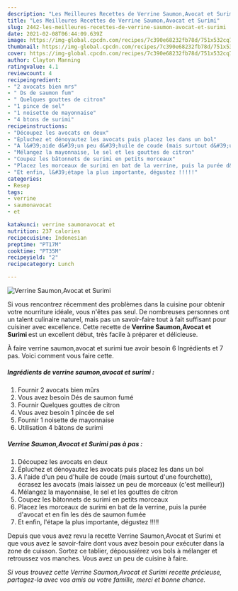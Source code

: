 ```yaml
---
description: "Les Meilleures Recettes de Verrine Saumon,Avocat et Surimi"
title: "Les Meilleures Recettes de Verrine Saumon,Avocat et Surimi"
slug: 2442-les-meilleures-recettes-de-verrine-saumon-avocat-et-surimi
date: 2021-02-08T06:44:09.639Z
image: https://img-global.cpcdn.com/recipes/7c390e68232fb78d/751x532cq70/verrine-saumonavocat-et-surimi-photo-principale-de-la-recette.jpg
thumbnail: https://img-global.cpcdn.com/recipes/7c390e68232fb78d/751x532cq70/verrine-saumonavocat-et-surimi-photo-principale-de-la-recette.jpg
cover: https://img-global.cpcdn.com/recipes/7c390e68232fb78d/751x532cq70/verrine-saumonavocat-et-surimi-photo-principale-de-la-recette.jpg
author: Clayton Manning
ratingvalue: 4.1
reviewcount: 4
recipeingredient:
- "2 avocats bien mrs"
- " Ds de saumon fum"
- " Quelques gouttes de citron"
- "1 pince de sel"
- "1 noisette de mayonnaise"
- "4 btons de surimi"
recipeinstructions:
- "Découpez les avocats en deux"
- "Épluchez et dénoyautez les avocats puis placez les dans un bol"
- "A l&#39;aide d&#39;un peu d&#39;huile de coude (mais surtout d&#39;une fourchette), écrasez les avocats (mais laissez un peu de morceaux (c&#39;est meilleur))"
- "Mélangez la mayonnaise, le sel et les gouttes de citron"
- "Coupez les bâtonnets de surimi en petits morceaux"
- "Placez les morceaux de surimi en bat de la verrine, puis la purée d&#39;avocat et en fin les dés de saumon fumée"
- "Et enfin, l&#39;étape la plus importante, dégustez !!!!!"
categories:
- Resep
tags:
- verrine
- saumonavocat
- et

katakunci: verrine saumonavocat et 
nutrition: 237 calories
recipecuisine: Indonesian
preptime: "PT17M"
cooktime: "PT35M"
recipeyield: "2"
recipecategory: Lunch

---
```



![Verrine Saumon,Avocat et Surimi](https://img-global.cpcdn.com/recipes/7c390e68232fb78d/751x532cq70/verrine-saumonavocat-et-surimi-photo-principale-de-la-recette.jpg)

Si vous rencontrez récemment des problèmes dans la cuisine pour obtenir votre nourriture idéale, vous n'êtes pas seul. De nombreuses personnes ont un talent culinaire naturel, mais pas un savoir-faire tout à fait suffisant pour cuisiner avec excellence. Cette recette de <strong> Verrine Saumon,Avocat et Surimi </strong> est un excellent début, très facile à préparer et délicieuse.

<!--inarticleads1-->

À faire verrine saumon,avocat et surimi tue avoir besoin 6 Ingrédients et 7 pas. Voici comment vous faire cette.

##### Ingrédients de verrine saumon,avocat et surimi :

1. Fournir 2 avocats bien mûrs
1. Vous avez besoin  Dés de saumon fumé
1. Fournir  Quelques gouttes de citron
1. Vous avez besoin 1 pincée de sel
1. Fournir 1 noisette de mayonnaise
1. Utilisation 4 bâtons de surimi




<!--inarticleads2-->

##### Verrine Saumon,Avocat et Surimi pas à pas :

1. Découpez les avocats en deux
1. Épluchez et dénoyautez les avocats puis placez les dans un bol
1. A l&#39;aide d&#39;un peu d&#39;huile de coude (mais surtout d&#39;une fourchette), écrasez les avocats (mais laissez un peu de morceaux (c&#39;est meilleur))
1. Mélangez la mayonnaise, le sel et les gouttes de citron
1. Coupez les bâtonnets de surimi en petits morceaux
1. Placez les morceaux de surimi en bat de la verrine, puis la purée d&#39;avocat et en fin les dés de saumon fumée
1. Et enfin, l&#39;étape la plus importante, dégustez !!!!!




<!--inarticleads1-->

<p>
Depuis que vous avez revu la recette Verrine Saumon,Avocat et Surimi et que vous avez le savoir-faire dont vous avez besoin pour exécuter dans la zone de cuisson. Sortez ce tablier, dépoussiérez vos bols à mélanger et retroussez vos manches. Vous avez un peu de cuisine à faire.
</p>

<p>
<i>Si vous trouvez cette Verrine Saumon,Avocat et Surimi recette précieuse, partagez-la avec vos amis ou votre famille, merci et bonne chance.</i>
</p>
